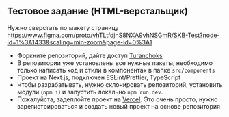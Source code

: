 ## Тестовое задание (HTML-верстальщик)

Нужно сверстать по макету страницу https://www.figma.com/proto/vhTLtfdjnS8NXA9vhNSGmR/SKB-Test?node-id=1%3A1433&scaling=min-zoom&page-id=0%3A1

- Форкните репозиторий, дайте доступ [Turanchoks](https://github.com/Turanchoks)
- В репозитории уже установлены все нужные пакеты, необходимо только написать код и стили в компонентах в папке `src/components`
- Проект на Next.js, подключен ESLint/Prettier, TypeScript
- Чтобы разрабатывать, нужно склонировать репозиторий, установить модули (`npm i`) и запустить локально `npm run dev`.
- Пожалуйста, задеплойте проект на [Vercel](https://vercel.com/). Это очень просто, нужно зарегистрироваться и создать новый проект на основе репозитория